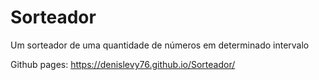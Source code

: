 # Sorteador

Um sorteador de uma quantidade de números em determinado intervalo

Github pages: https://denislevy76.github.io/Sorteador/ 
